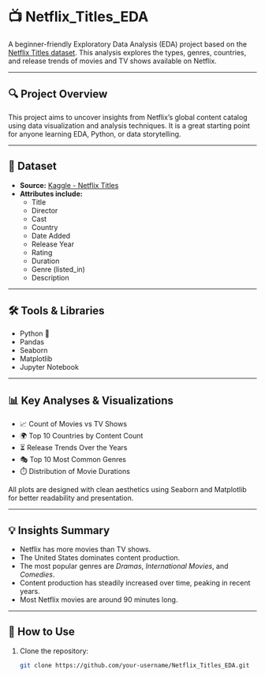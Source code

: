 # 📺 Netflix_Titles_EDA

A beginner-friendly Exploratory Data Analysis (EDA) project based on the [Netflix Titles dataset](https://www.kaggle.com/datasets/shivamb/netflix-shows). This analysis explores the types, genres, countries, and release trends of movies and TV shows available on Netflix.

---

## 🔍 Project Overview

This project aims to uncover insights from Netflix’s global content catalog using data visualization and analysis techniques. It is a great starting point for anyone learning EDA, Python, or data storytelling.

---

## 📁 Dataset

- **Source:** [Kaggle - Netflix Titles](https://www.kaggle.com/datasets/shivamb/netflix-shows)
- **Attributes include:**
  - Title
  - Director
  - Cast
  - Country
  - Date Added
  - Release Year
  - Rating
  - Duration
  - Genre (listed_in)
  - Description

---

## 🛠️ Tools & Libraries

- Python 🐍
- Pandas
- Seaborn
- Matplotlib
- Jupyter Notebook

---

## 📊 Key Analyses & Visualizations

- 📈 Count of Movies vs TV Shows  
- 🌍 Top 10 Countries by Content Count  
- ⏳ Release Trends Over the Years  
- 🎭 Top 10 Most Common Genres  
- ⏱️ Distribution of Movie Durations  

All plots are designed with clean aesthetics using Seaborn and Matplotlib for better readability and presentation.

---

## 💡 Insights Summary

- Netflix has more movies than TV shows.
- The United States dominates content production.
- The most popular genres are *Dramas*, *International Movies*, and *Comedies*.
- Content production has steadily increased over time, peaking in recent years.
- Most Netflix movies are around 90 minutes long.

---

## 📘 How to Use

1. Clone the repository:
   ```bash
   git clone https://github.com/your-username/Netflix_Titles_EDA.git
